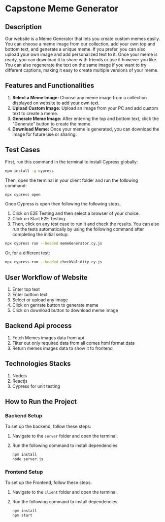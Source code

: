 
# Capstone Meme Generator

## Description

Our website is a Meme Generator that lets you create custom memes easily. You can choose a meme image from our collection, add your own top and bottom text, and generate a unique meme. If you prefer, you can also upload your own image and add personalized text to it. Once your meme is ready, you can download it to share with friends or use it however you like. You can also regenerate the text on the same image if you want to try different captions, making it easy to create multiple versions of your meme.

## Features and Functionalities

1. **Select a Meme Image:** Choose any meme image from a collection displayed on website to add your own text.
2. **Upload Custom Image:** Upload an image from your PC and add custom text to create a meme.
3. **Generate Meme Image:** After entering the top and bottom text, click the "Generate" button to create the meme.
4. **Download Meme:** Once your meme is generated, you can download the image for future use or sharing.

## Test Cases
   First, run this command in the terminal to install Cypress globally:

   ```bash
   npm install -g cypress
   ```

   Then, open the terminal in your client folder and run the following command:

   ```bash
   npx cypress open
   ```
   Once Cypress is open then following the following steps, 
   
   1. Click on E2E Testing and then select a browser of your choice.
   2. Click on Start E2E Testing.
   3. Then, click on any test case to run it and check the results.
   You can also run the tests automatically by using the following command after completing the initial setup:
   
   ```bash
   npx cypress run --headed memeGenerator.cy.js
   ```
   
   Or, for a different test:
   
   ```bash   
   npx cypress run --headed checkValidity.cy.js
   ```

## User Workflow of Website
   1. Enter top text
   2. Enter bottom text
   3. Select or upload any image
   4. Click on genrate button to generate meme
   5. Click on download button to download meme image

## Backend Api process
   1. Fetch Memes images data from api
   2. Filter out only required data from all comes html format data
   3. Return memes images data to show it to frontend

## Technologies Stacks
   1. Nodejs 
   2. Reactjs
   3. Cypress for unit testing

## How to Run the Project

### Backend Setup

To set up the backend, follow these steps:

1. Navigate to the `server` folder and open the terminal.
2. Run the following command to install dependencies:

   ```bash
   npm install
   node server.js

### Frontend Setup

To set up the Frontend, follow these steps:

1. Navigate to the `client` folder and open the terminal.
2. Run the following command to install dependencies:

   ```bash
   npm install
   npm start

